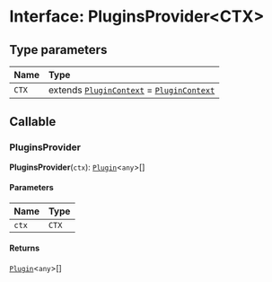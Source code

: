 # Interface: PluginsProvider\<CTX>

## Type parameters

| Name | Type |
| :------ | :------ |
| `CTX` | extends [`PluginContext`](/auto-docs/core/variables/PluginContext-1.md) = [`PluginContext`](/auto-docs/core/variables/PluginContext-1.md) |

## Callable

### PluginsProvider

**PluginsProvider**(`ctx`): [`Plugin`](/auto-docs/core/variables/Plugin-1.md)<`any`>\[]

#### Parameters

| Name | Type |
| :------ | :------ |
| `ctx` | `CTX` |

#### Returns

[`Plugin`](/auto-docs/core/variables/Plugin-1.md)<`any`>\[]

